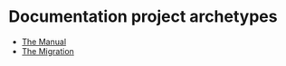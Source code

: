 # Documentation project archetypes

<!-- This is a stub while we write the individual entries. -->

- [The Manual](manual.md)
- [The Migration](migration.md)

